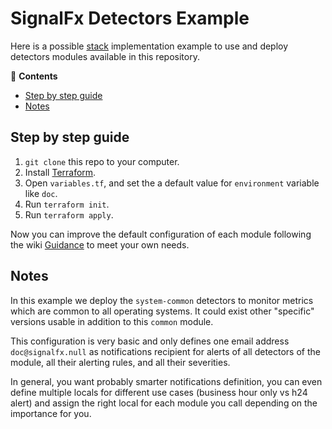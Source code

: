# SignalFx Detectors Example

Here is a possible 
[stack](https://github.com/claranet/terraform-signalfx-detectors/wiki/Getting-started#stack) 
implementation example to use and deploy detectors modules available in this repository.

<!-- START doctoc generated TOC please keep comment here to allow auto update -->
<!-- DON'T EDIT THIS SECTION, INSTEAD RE-RUN doctoc TO UPDATE -->
:link: **Contents**

- [Step by step guide](#step-by-step-guide)
- [Notes](#notes)

<!-- END doctoc generated TOC please keep comment here to allow auto update -->

## Step by step guide

1. `git clone` this repo to your computer.
1. Install [Terraform](https://www.terraform.io/).
1. Open `variables.tf`, and set the a default value for `environment` variable like `doc`.
1. Run `terraform init`.
1. Run `terraform apply`.

Now you can improve the default configuration of each module following the wiki 
[Guidance](https://github.com/claranet/terraform-signalfx-detectors/wiki/Guidance) to 
meet your own needs.

## Notes

In this example we deploy the `system-common` detectors to monitor metrics which are common to all 
operating systems. It could exist other "specific" versions usable in addition to this `common` module.

This configuration is very basic and only defines one email address `doc@signalfx.null` as notifications 
recipient for alerts of all detectors of the module, all their alerting rules, and all their severities.

In general, you want probably smarter notifications definition, you can even define multiple locals 
for different use cases (business hour only vs h24 alert) and assign the right local for each module 
you call depending on the importance for you.

